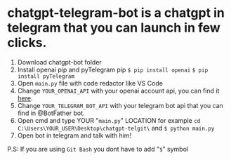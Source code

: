 # chatgpt-telegram-bot is a chatgpt in telegram that you can launch in few clicks.

1. Download chatgpt-bot folder
2. Install openai pip and pyTelegram pip  `$ pip install openai` `$ pip install pyTelegram`
2. Open `main.py` file with code redactor like VS Code
3. Change `YOUR_OPENAI_API` with your openai account api, you can find it [here](https://beta.openai.com/account/api-keys). 
4. Change `YOUR_TELEGRAM_BOT_API` with your telegram bot api that you can find in @BotFather bot.
5. Open cmd and type YOUR "`main.py`" LOCATION for example `cd C:\Users\YOUR_USER\Desktop\chatgpt-telgit\` and `$ python main.py`
6. Open bot in telegram and talk with him!

P.S: If you are using `Git Bash` you dont have to add "`$`" symbol
